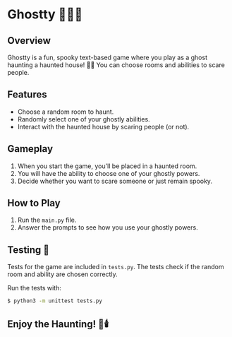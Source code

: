 
# Ghostty 🧟‍♂️👻 

## Overview

Ghostty is a fun, spooky text-based game where you play as a ghost haunting a haunted house! 👻🎃 You can choose rooms and abilities to scare people. 

## Features
- Choose a random room to haunt.
- Randomly select one of your ghostly abilities.
- Interact with the haunted house by scaring people (or not).

## Gameplay

1. When you start the game, you'll be placed in a haunted room.
2. You will have the ability to choose one of your ghostly powers.
3. Decide whether you want to scare someone or just remain spooky.

## How to Play
1. Run the `main.py` file.
2. Answer the prompts to see how you use your ghostly powers.

## Testing 🧪
Tests for the game are included in `tests.py`. The tests check if the random room and ability are chosen correctly.

Run the tests with:

```bash
$ python3 -m unittest tests.py
```

## Enjoy the Haunting! 👻🕯️
